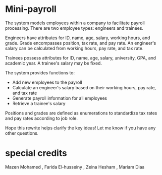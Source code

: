 # Mini-payroll
The system models employees within a company to facilitate payroll processing. There are two employee types: engineers and trainees.   

Engineers have attributes for ID, name, age, salary, working hours, and grade.  Grade encompasses position, tax rate, and pay rate. An engineer's salary can be calculated from working hours, pay rate, and tax rate.    

Trainees possess attributes for  ID, name, age, salary, university, GPA, and academic year. A trainee's salary may be fixed.

The system provides functions to:   
  
- Add new employees to the payroll  
- Calculate an engineer's salary based on their working hours, pay rate, and tax rate  
- Generate payroll information for all employees       
- Retrieve a trainee's salary     

Positions and grades are defined as enumerations to standardize tax rates and pay rates according to job role.

Hope this rewrite helps clarify the key ideas! Let me know if you have any other questions.
# special credits
Mazen Mohamed , Farida El-husseiny , Zeina Hesham , Mariam Diaa
